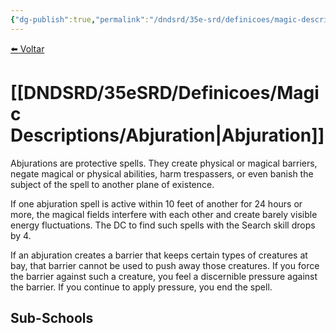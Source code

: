 ```yaml
---
{"dg-publish":true,"permalink":"/dndsrd/35e-srd/definicoes/magic-descriptions/abjuration/","dgHomeLink":true,"dgPassFrontmatter":false}
---
```


 
<a href="javascript:history.back()">⬅️ Voltar</a>
# [[DNDSRD/35eSRD/Definicoes/Magic Descriptions/Abjuration|Abjuration]]
Abjurations are protective spells. They create physical or magical barriers, negate magical or physical abilities, harm trespassers, or even banish the subject of the spell to another plane of existence.

If one abjuration spell is active within 10 feet of another for 24 hours or more, the magical fields interfere with each other and create barely visible energy fluctuations. The DC to find such spells with the Search skill drops by 4.

If an abjuration creates a barrier that keeps certain types of creatures at bay, that barrier cannot be used to push away those creatures. If you force the barrier against such a creature, you feel a discernible pressure against the barrier. If you continue to apply pressure, you end the spell.

## Sub-Schools